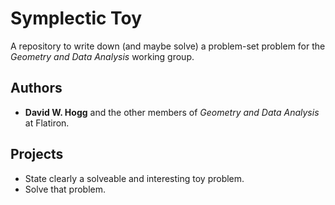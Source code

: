 # Symplectic Toy
A repository to write down (and maybe solve) a problem-set problem for the *Geometry and Data Analysis* working group.

## Authors
- **David W. Hogg** and the other members of *Geometry and Data Analysis* at Flatiron.

## Projects
- State clearly a solveable and interesting toy problem.
- Solve that problem.
